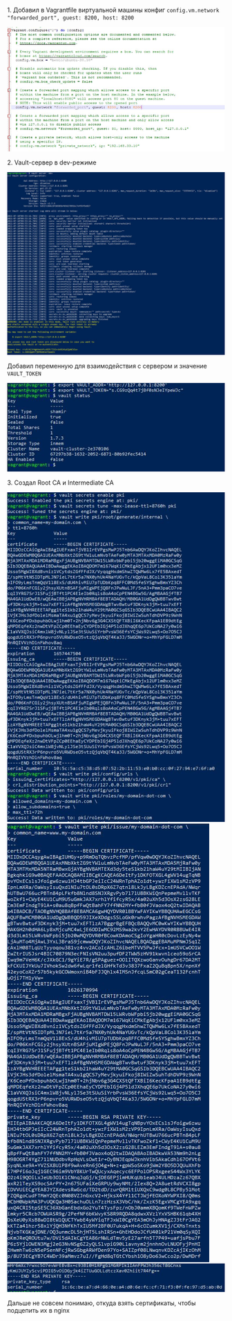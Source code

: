 <p>1. Добавил в Vagrantfile виртуальной машины конфиг <code>config.vm.network "forwarded_port", guest: 8200, host: 8200</code></p>
<img src="../03-sysadmin-09-security/img/sec9.JPG">
<p>2. Vault-сервер в dev-режиме</p>
<img src="../03-sysadmin-09-security/img/sec91.JPG">
<p>Добавил переменную для взаимодействия с сервером и значение <code>VAULT_TOKEN</code></p>
<img src="../03-sysadmin-09-security/img/sec92.JPG">
<p>3. Cоздал Root CA и Intermediate CA</p>
<img src="../03-sysadmin-09-security/img/sec93.JPG">
<img src="../03-sysadmin-09-security/img/sec94.JPG">
<img src="../03-sysadmin-09-security/img/sec95.JPG">
<p>Дальше не совсем понимаю, откуда взять сертификаты, чтобы подцепить их в nginx</p>